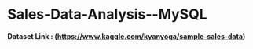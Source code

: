 # Sales-Data-Analysis--MySQL
#### Dataset Link : (https://www.kaggle.com/kyanyoga/sample-sales-data)

